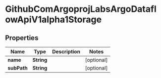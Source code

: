 

# GithubComArgoprojLabsArgoDataflowApiV1alpha1Storage


## Properties

Name | Type | Description | Notes
------------ | ------------- | ------------- | -------------
**name** | **String** |  |  [optional]
**subPath** | **String** |  |  [optional]



